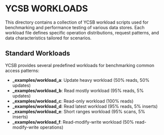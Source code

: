 # YCSB WORKLOADS

This directory contains a collection of YCSB workload scripts used for benchmarking and performance testing of various data stores. Each workload file defines specific operation distributions, request patterns, and data characteristics tailored for scenarios.

## Standard Workloads

YCSB provides several predefined workloads for benchmarking common access patterns:

- **_examples/workload_a**: Update heavy workload (50% reads, 50% updates)
- **_examples/workload_b**: Read mostly workload (95% reads, 5% updates)
- **_examples/workload_c**: Read-only workload (100% reads)
- **_examples/workload_d**: Read latest workload (95% reads, 5% inserts)
- **_examples/workload_e**: Short ranges workload (95% scans, 5% inserts)
- **_examples/workload_f**: Read-modify-write workload (50% read-modify-write operations)
